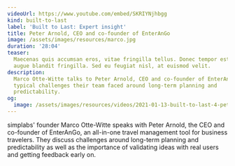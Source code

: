 ```yaml
---
videoUrl: https://www.youtube.com/embed/SKRIYNjhbgg
kind: built-to-last
label: 'Built to Last: Expert insight'
title: Peter Arnold, CEO and co-founder of EnterAnGo
image: /assets/images/resources/marco.jpg
duration: '28:04'
teaser:
  Maecenas quis accumsan eros, vitae fringilla tellus. Donec tempor est porta
  augue blandit fringilla. Sed eu feugiat nisl, at euismod velit.
description:
  Marco Otte-Witte talks to Peter Arnold, CEO and co-founder of EnterAnGo, about
  typical challenges their team faced around long-term planning and
  predictability.
og:
  image: /assets/images/resources/videos/2021-01-13-built-to-last-4-peter-arnold/og-image.png
---
```


simplabs' founder Marco Otte-Witte speaks with Peter Arnold, the CEO and
co-founder of EnterAnGo, an all-in-one travel management tool for business
travelers. They discuss challenges around long-term planning and predictability
as well as the importance of validating ideas with real users and getting
feedback early on.
